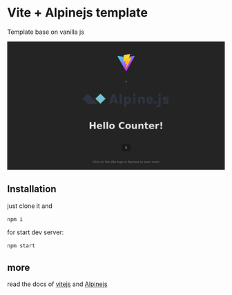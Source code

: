 # Vite + Alpinejs template

Template base on vanilla js

![Vite + aplinejs](./vite-alpinejs.png)

## Installation

just clone it and

```bash
npm i

```

for start dev server:

```bash
npm start

```

## more

read the docs of [vitejs](http://vitejs.dev/) and [Alpinejs](https://alpinejs.dev/)
